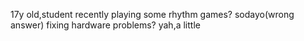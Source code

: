 17y old,student
recently playing some rhythm games?
sodayo(wrong answer)
fixing hardware problems?
yah,a little

